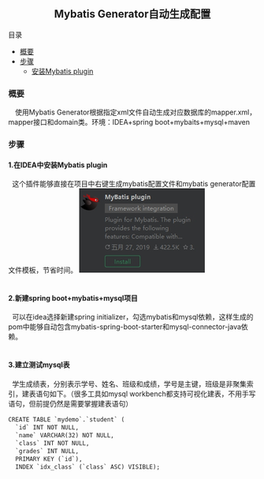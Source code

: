 ##                                                    <center>    Mybatis Generator自动生成配置</center>
目录
- [概要](#概要)
- [步骤](#步骤)
  - [安装Mybatis plugin](#1在idea中安装mybatis-plugin)
###   概要
&ensp;&ensp;使用Mybatis Generator根据指定xml文件自动生成对应数据库的mapper.xml，mapper接口和domain类。环境：IDEA+spring boot+mybaits+mysql+maven
###   步骤
#### 1.在IDEA中安装Mybatis plugin
&nbsp;&nbsp;这个插件能够直接在项目中右键生成mybatis配置文件和mybatis generator配置文件模板，节省时间。
  ![](https://github.com/nanguohao/blog/blob/master/MyBatis/Mybatis%20Generator%E8%87%AA%E5%8A%A8%E7%94%9F%E6%88%90%E6%95%B0%E6%8D%AE%E5%BA%93mapper%E5%92%8C%E7%B1%BB%E6%96%87%E4%BB%B6/mybatis%20plugin.JPG?raw=true)
 <br/><br/>
#### 2.新建spring boot+mybatis+mysql项目
&nbsp;&nbsp;可以在idea选择新建spring initializer，勾选mybatis和mysql依赖，这样生成的pom中能够自动包含mybatis-spring-boot-starter和mysql-connector-java依赖。
   <br/><br/>
#### 3.建立测试mysql表
&nbsp;&nbsp;学生成绩表，分别表示学号、姓名、班级和成绩，学号是主键，班级是非聚集索引，建表语句如下。（很多工具如mysql workbench都支持可视化建表，不用手写语句，但前提仍然是需要掌握建表语句）
```mysql
CREATE TABLE `mydemo`.`student` (
  `id` INT NOT NULL,
  `name` VARCHAR(32) NOT NULL,
  `class` INT NOT NULL,
  `grades` INT NULL,
  PRIMARY KEY (`id`),
  INDEX `idx_class` (`class` ASC) VISIBLE);
```


